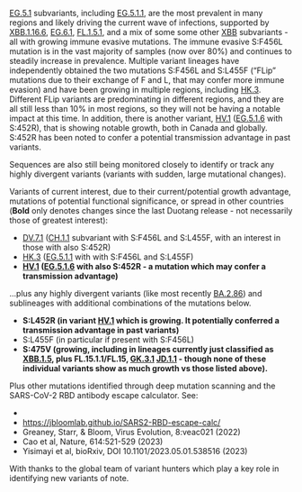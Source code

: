 

<u id='EG_5_1'>EG.5.1</u> subvariants, including <u id='EG_5_1_1'>EG.5.1.1</u>, are the most prevalent in many regions and likely driving the current wave of infections, supported by <u id='XBB_1_16_6'>XBB.1.16.6</u>, <u id='EG_6_1'>EG.6.1</u>, <u id='FL_1_5_1'>FL.1.5.1</u>, and a mix of some some other <u id='XBB'>XBB</u> subvariants  - all with growing immune evasive mutations. The immune evasive S:F456L mutation is in the vast majority of samples (now over 80%) and continues to steadily increase in prevalence. Multiple variant lineages have independently obtained the two mutations S:F456L and S:L455F (“FLip” mutations due to their exchange of F and L, that may confer more immune evasion) and have been growing in multiple regions, including <u id='HK_3'>HK.3</u>. Different FLip variants are predominating in different regions, and they are all still less than 10% in most regions, so they will not be having a notable impact at this time. In addition, there is another variant, <u id='HV_1'>HV.1</u> (<u id='EG_5_1_6'>EG.5.1.6</u> with S:452R), that is showing notable growth, both in Canada and globally. S:452R has been noted to confer a potential transmission advantage in past variants.



Sequences are also still being monitored closely to identify or track any highly divergent variants (variants with sudden, large mutational changes).



Variants of current interest, due to their current/potential growth advantage, mutations of potential functional significance, or spread in other countries (**Bold** only denotes changes since the last Duotang release - not necessarily those of greatest interest):



* <u id='DV_7_1'>DV.7.1</u> (<u id='CH_1_1'>CH.1.1</u> subvariant with S:F456L and S:L455F, with an interest in those with also S:452R)
* <u id='HK_3'>HK.3</u> (<u id='EG_5_1_1'>EG.5.1.1</u> with with S:F456L and S:L455F)
* **<u id='HV_1'>HV.1</u> (<u id='EG_5_1_6'>EG.5.1.6</u> with also S:452R - a mutation which may confer a transmission advantage)**

…plus any highly divergent variants (like most recently <u id='BA_2_86'>BA.2.86</u>) and sublineages with additional combinations of the mutations below.



* **S:L452R (in variant <u id='HV_1'>HV.1</u> which is growing. It potentially conferred a transmission advantage in past variants)**
* S:L455F (in particular if present with S:F456L)
* **S:475V (growing, including in lineages currently just classified as <u id='XBB_1_5'>XBB.1.5</u>, plus FL.15.1.1/FL.15, <u id='GK_3_1'>GK.3.1</u> <u id='JD_1_1'>JD.1.1</u> - though none of these individual variants show as much growth vs those listed above).**

Plus other mutations identified through deep mutation scanning and the SARS-CoV-2 RBD antibody escape calculator. See:

* 
* <https://jbloomlab.github.io/SARS2-RBD-escape-calc/>
* Greaney, Starr, & Bloom, Virus Evolution, 8:veac021 (2022)
* Cao et al, Nature, 614:521-529 (2023)
* Yisimayi et al, bioRxiv, DOI 10.1101/2023.05.01.538516 (2023)

With thanks to the global team of variant hunters which play a key role in identifying new variants of note.


<!-- edited -->
